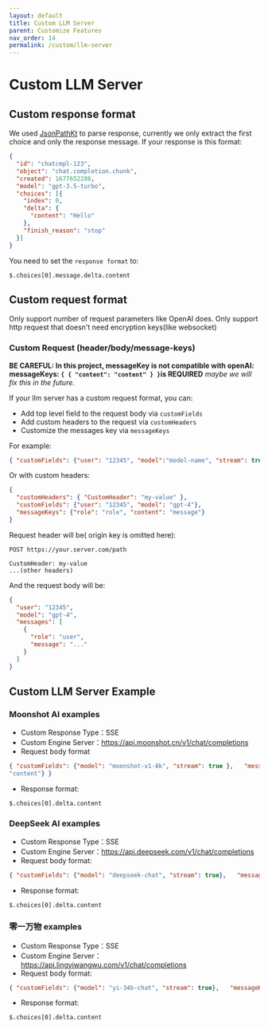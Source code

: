 ```yaml
---
layout: default
title: Custom LLM Server
parent: Customize Features
nav_order: 14
permalink: /custom/llm-server
---
```


# Custom LLM Server

## Custom response format

We used [JsonPathKt](https://github.com/codeniko/JsonPathKt) to parse response,
currently we only extract the first choice and only the response message.
If your response is this format: 

```json
{
  "id": "chatcmpl-123",
  "object": "chat.completion.chunk",
  "created": 1677652288,
  "model": "gpt-3.5-turbo",
  "choices": [{
    "index": 0,
    "delta": {
      "content": "Hello"
    },
    "finish_reason": "stop"
  }]
}
```
You need to set the `response format` to:

```text
$.choices[0].message.delta.content
```

## Custom request format

Only support number of request parameters like OpenAI does.
Only support http request that doesn't need encryption keys(like websocket)

### Custom Request (header/body/message-keys)

**BE CAREFUL: In this project, messageKey is not compatible with openAI: messageKeys: `{ { "content": "content" } }`is REQUIRED** *maybe we will fix this in the future.*

If your llm server has a custom request format, you can:

- Add top level field to the request body via `customFields`
- Add custom headers to the request via `customHeaders`
- Customize the messages key via `messageKeys`

For example:

```json
{ "customFields": {"user": "12345", "model":"model-name", "stream": true},  "messageKeys": { "content": "content" }}
```

Or with custom headers:

```json
{
  "customHeaders": { "CustomHeader": "my-value" },
  "customFields": {"user": "12345", "model": "gpt-4"},
  "messageKeys": {"role": "role", "content": "message"}
}
```

Request header will be( origin key is omitted here):

```http-request
POST https://your.server.com/path

CustomHeader: my-value
...(other headers)
```

And the request body will be:

```json
{
  "user": "12345",
  "model": "gpt-4",
  "messages": [
    {
      "role": "user",
      "message": "..."
    }
  ]
}
```

## Custom LLM Server Example

### Moonshot AI examples

- Custom Response Type：SSE
- Custom Engine Server：https://api.moonshot.cn/v1/chat/completions 
- Request body format
```json
{ "customFields": {"model": "moonshot-v1-8k", "stream": true },   "messageKeys": {"role": "role", "content": 
"content"} }
```
- Response format:
```
$.choices[0].delta.content
```

### DeepSeek AI examples

- Custom Response Type：SSE
- Custom Engine Server：https://api.deepseek.com/v1/chat/completions
- Request body format:
```json
{ "customFields": {"model": "deepseek-chat", "stream": true},   "messageKeys": {"role": "role", "content": "content"} }
```
- Response format: 
```
$.choices[0].delta.content 
```

### 零一万物 examples

- Custom Response Type：SSE
- Custom Engine Server：https://api.lingyiwangwu.com/v1/chat/completions
- Request body format:
```json
{ "customFields": {"model": "yi-34b-chat", "stream": true},   "messageKeys": {"role": "role", "content": "content"} }
```
- Response format: 
```
$.choices[0].delta.content 
```

